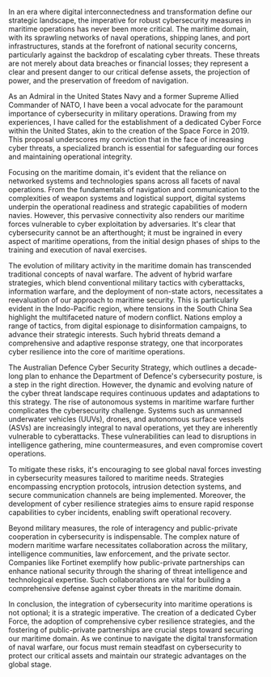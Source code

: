 In an era where digital interconnectedness and transformation define our strategic landscape, the imperative for robust cybersecurity measures in maritime operations has never been more critical. The maritime domain, with its sprawling networks of naval operations, shipping lanes, and port infrastructures, stands at the forefront of national security concerns, particularly against the backdrop of escalating cyber threats. These threats are not merely about data breaches or financial losses; they represent a clear and present danger to our critical defense assets, the projection of power, and the preservation of freedom of navigation.

As an Admiral in the United States Navy and a former Supreme Allied Commander of NATO, I have been a vocal advocate for the paramount importance of cybersecurity in military operations. Drawing from my experiences, I have called for the establishment of a dedicated Cyber Force within the United States, akin to the creation of the Space Force in 2019. This proposal underscores my conviction that in the face of increasing cyber threats, a specialized branch is essential for safeguarding our forces and maintaining operational integrity.

Focusing on the maritime domain, it's evident that the reliance on networked systems and technologies spans across all facets of naval operations. From the fundamentals of navigation and communication to the complexities of weapon systems and logistical support, digital systems underpin the operational readiness and strategic capabilities of modern navies. However, this pervasive connectivity also renders our maritime forces vulnerable to cyber exploitation by adversaries. It's clear that cybersecurity cannot be an afterthought; it must be ingrained in every aspect of maritime operations, from the initial design phases of ships to the training and execution of naval exercises.

The evolution of military activity in the maritime domain has transcended traditional concepts of naval warfare. The advent of hybrid warfare strategies, which blend conventional military tactics with cyberattacks, information warfare, and the deployment of non-state actors, necessitates a reevaluation of our approach to maritime security. This is particularly evident in the Indo-Pacific region, where tensions in the South China Sea highlight the multifaceted nature of modern conflict. Nations employ a range of tactics, from digital espionage to disinformation campaigns, to advance their strategic interests. Such hybrid threats demand a comprehensive and adaptive response strategy, one that incorporates cyber resilience into the core of maritime operations.

The Australian Defence Cyber Security Strategy, which outlines a decade-long plan to enhance the Department of Defence's cybersecurity posture, is a step in the right direction. However, the dynamic and evolving nature of the cyber threat landscape requires continuous updates and adaptations to this strategy. The rise of autonomous systems in maritime warfare further complicates the cybersecurity challenge. Systems such as unmanned underwater vehicles (UUVs), drones, and autonomous surface vessels (ASVs) are increasingly integral to naval operations, yet they are inherently vulnerable to cyberattacks. These vulnerabilities can lead to disruptions in intelligence gathering, mine countermeasures, and even compromise covert operations.

To mitigate these risks, it's encouraging to see global naval forces investing in cybersecurity measures tailored to maritime needs. Strategies encompassing encryption protocols, intrusion detection systems, and secure communication channels are being implemented. Moreover, the development of cyber resilience strategies aims to ensure rapid response capabilities to cyber incidents, enabling swift operational recovery.

Beyond military measures, the role of interagency and public-private cooperation in cybersecurity is indispensable. The complex nature of modern maritime warfare necessitates collaboration across the military, intelligence communities, law enforcement, and the private sector. Companies like Fortinet exemplify how public-private partnerships can enhance national security through the sharing of threat intelligence and technological expertise. Such collaborations are vital for building a comprehensive defense against cyber threats in the maritime domain.

In conclusion, the integration of cybersecurity into maritime operations is not optional; it is a strategic imperative. The creation of a dedicated Cyber Force, the adoption of comprehensive cyber resilience strategies, and the fostering of public-private partnerships are crucial steps toward securing our maritime domain. As we continue to navigate the digital transformation of naval warfare, our focus must remain steadfast on cybersecurity to protect our critical assets and maintain our strategic advantages on the global stage.